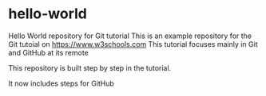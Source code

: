 # hello-world
Hello World repository for Git tutorial
This is an example repository for the Git tutoial on https://www.w3schools.com
This tutorial focuses mainly in Git and GitHub at its remote

This repository is built step by step in the tutorial.

It now includes steps for GitHub
